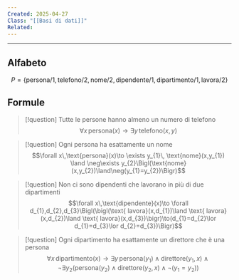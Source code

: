 ```yaml
---
Created: 2025-04-27
Class: "[[Basi di dati]]"
Related:
---
```

---
## Alfabeto
$$
P=\{\text{persona/1},\text{telefono/2},\text{nome/2}, \text{dipendente/1},\text{dipartimento/1},\text{lavora/2}\}
$$
## Formule

>[!question] Tutte le persone hanno almeno un numero di telefono
>$$\forall x \,\text{persona}(x)\to \exists y\,\text{telefono}(x,y)$$

>[!question] Ogni persona ha esattamente un nome
>$$\forall x\,\text{persona}(x)\to \exists y_{1}\, \text{nome}(x,y_{1}) \land \neg\exists y_{2}\Bigl(\text{nome}(x,y_{2})\land\neg(y_{1}=y_{2})\Bigr)$$

>[!question] Non ci sono dipendenti che lavorano in più di due dipartimenti
>$$\forall x\,\text{dipendente}(x)\to \forall d_{1},d_{2},d_{3}\Bigl(\bigl(\text{ lavora}(x,d_{1})\land \text{ lavora}(x,d_{2})\land \text{ lavora}(x,d_{3})\bigr)\to(d_{1}=d_{2}\lor d_{1}=d_{3}\lor d_{2}=d_{3})\Bigr)$$

>[!question] Ogni dipartimento ha esattamente un direttore che è una persona
>$$\forall x \, \text{dipartimento}(x) \to \exists y\, \text{persona}(y_1) \land \text{direttore}(y_1,x)\land\neg\exists y_2\left(\text{persona}(y_2)\land\text{direttore}(y_2,x)\land\neg(y_1=y_2)\right)$$

